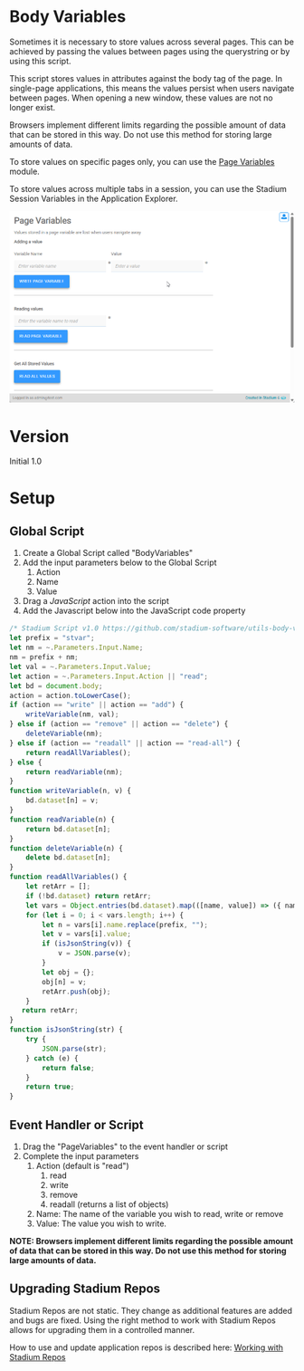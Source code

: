 # Body Variables <!-- omit in toc -->

Sometimes it is necessary to store values across several pages. This can be achieved by passing the values between pages using the querystring or by using this script. 

This script stores values in attributes against the body tag of the page. In single-page applications, this means the values persist when users navigate between pages. When opening a new window, these values are not no longer exist. 

Browsers implement different limits regarding the possible amount of data that can be stored in this way. Do not use this method for storing large amounts of data.

To store values on specific pages only, you can use the [Page Variables](https://github.com/stadium-software/utils-page-variables) module. 

To store values across multiple tabs in a session, you can use the Stadium Session Variables in the Application Explorer. 

![](images/view.gif)

# Version
Initial 1.0

# Setup

## Global Script
1. Create a Global Script called "BodyVariables"
2. Add the input parameters below to the Global Script
   1. Action
   2. Name
   3. Value
3. Drag a *JavaScript* action into the script
4. Add the Javascript below into the JavaScript code property
```javascript
/* Stadium Script v1.0 https://github.com/stadium-software/utils-body-variables */
let prefix = "stvar";
let nm = ~.Parameters.Input.Name;
nm = prefix + nm;
let val = ~.Parameters.Input.Value;
let action = ~.Parameters.Input.Action || "read";
let bd = document.body;
action = action.toLowerCase();
if (action == "write" || action == "add") {
    writeVariable(nm, val);
} else if (action == "remove" || action == "delete") {
    deleteVariable(nm);
} else if (action == "readall" || action == "read-all") {
    return readAllVariables();
} else {
    return readVariable(nm);
}
function writeVariable(n, v) {
    bd.dataset[n] = v;
}
function readVariable(n) {
    return bd.dataset[n];
}
function deleteVariable(n) {
    delete bd.dataset[n];
}
function readAllVariables() {
    let retArr = [];
    if (!bd.dataset) return retArr;
    let vars = Object.entries(bd.dataset).map(([name, value]) => ({ name, value }));
    for (let i = 0; i < vars.length; i++) {
        let n = vars[i].name.replace(prefix, "");
        let v = vars[i].value;
        if (isJsonString(v)) {
            v = JSON.parse(v);
        }
        let obj = {};
        obj[n] = v;
        retArr.push(obj);
    }
   return retArr;
}
function isJsonString(str) {
    try {
        JSON.parse(str);
    } catch (e) {
        return false;
    }
    return true;
}
```

## Event Handler or Script
1. Drag the "PageVariables" to the event handler or script
2. Complete the input parameters
   1. Action (default is "read")
      1. read
      2. write
      3. remove
      4. readall (returns a list of objects)
   2. Name: The name of the variable you wish to read, write or remove
   3. Value: The value you wish to write. 

**NOTE: Browsers implement different limits regarding the possible amount of data that can be stored in this way. Do not use this method for storing large amounts of data.**

## Upgrading Stadium Repos
Stadium Repos are not static. They change as additional features are added and bugs are fixed. Using the right method to work with Stadium Repos allows for upgrading them in a controlled manner. 

How to use and update application repos is described here: [Working with Stadium Repos](https://github.com/stadium-software/samples-upgrading)